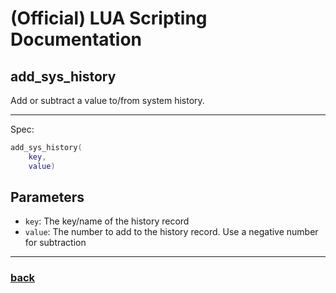 
# (Official) LUA Scripting Documentation

## add_sys_history

Add or subtract a value to/from system history.

___

Spec:

```lua
add_sys_history(
	key,
	value)
```

## Parameters

- `key`: The key/name of the history record
- `value`: The number to add to the history record. Use a negative number for subtraction

___

### [back](../history)
